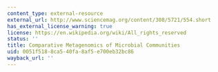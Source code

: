 ```yaml
---
content_type: external-resource
external_url: http://www.sciencemag.org/content/308/5721/554.short
has_external_license_warning: true
license: https://en.wikipedia.org/wiki/All_rights_reserved
status: ''
title: Comparative Metagenomics of Microbial Communities
uid: 0051f518-8ca5-40fa-8af5-e700eb32bc86
wayback_url: ''
---
```

